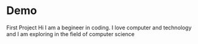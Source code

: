 # Demo
First Project
Hi I am a begineer in coding. I love computer and technology and I am exploring in the field of computer science 
